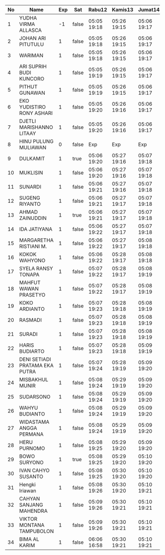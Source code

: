 | No | Name | Exp | Sat | Rabu12 | Kamis13 | Jumat14 | Sabtu15 | Senin17 |
|-----|-----|-----|-----|-----|-----|-----|-----|-----|
| 1 | YUDHA VIRMA ALLASCA | -1 | false | 05:05 19:18 | 05:26 19:15 | 05:06 19:17 | -- | 05:02 - |
| 2 | JOHAN ARI PITUTULU | 1 | false | 05:05 19:18 | 05:26 19:15 | 05:06 19:17 | -- | 05:02 - |
| 3 | WARIMAN | 1 | false | 05:05 19:18 | 05:26 19:15 | 05:06 19:17 | -- | 05:02 - |
| 4 | ARI SUPRIH BUDI KUNCORO | 1 | false | 05:05 19:19 | 05:26 19:15 | 05:06 19:17 | -- | 05:02 - |
| 5 | PITHUT GUNAWAN | 1 | false | 05:05 19:19 | 05:26 19:15 | 05:06 19:17 | -- | 05:02 - |
| 6 | EKO YUDISTIRO RONY ASHARI | 1 | false | 05:05 19:20 | 05:26 19:16 | 05:06 19:17 | -- | 05:02 - |
| 7 | DJETLI MARISHANNO LITAAY | 1 | false | 05:05 19:20 | 05:26 19:16 | 05:06 19:17 | -- | 05:02 - |
| 8 | HINU PULUNG MULIAWAN | 0 | false | Exp | Exp | Exp | Exp | Exp |
| 9 | DULKAMIT | 1 | true | 05:06 19:20 | 05:27 19:16 | 05:07 19:18 | 05:22 19:14 | 05:03 - |
| 10 | MUKLISIN | 1 | false | 05:06 19:20 | 05:27 19:16 | 05:07 19:18 | -- | 05:03 - |
| 11 | SUNARDI | 1 | false | 05:06 19:21 | 05:27 19:16 | 05:07 19:18 | -- | 05:03 - |
| 12 | SUGENG RIYANTO | 1 | false | 05:06 19:21 | 05:27 19:17 | 05:07 19:18 | -- | 05:03 - |
| 13 | AHMAD ZAINUDDIN | 1 | true | 05:06 19:21 | 05:27 19:17 | 05:07 19:18 | 05:22 19:14 | 05:03 - |
| 14 | IDA JATIYANA | 1 | false | 05:06 19:22 | 05:27 19:17 | 05:07 19:18 | -- | 05:03 - |
| 15 | MARGARETHA RISTIANI M. | 1 | false | 05:06 19:22 | 05:27 19:17 | 05:08 19:18 | -- | 05:03 - |
| 16 | KOKOK WAHYONO | 1 | false | 05:06 19:22 | 05:28 19:17 | 05:08 19:18 | -- | 05:03 - |
| 17 | SYELA RANSY TONAPA | 1 | false | 05:07 19:22 | 05:28 19:17 | 05:08 19:19 | -- | 05:04 - |
| 18 | MAHFUT WAWAN PRASETYO | 1 | false | 05:07 19:22 | 05:28 19:17 | 05:08 19:19 | -- | 05:04 - |
| 19 | KOKO ARDIANTO | 1 | false | 05:07 19:23 | 05:28 19:18 | 05:08 19:19 | -- | 05:04 - |
| 20 | RASMADI | 1 | false | 05:07 19:23 | 05:28 19:18 | 05:08 19:19 | -- | 05:04 - |
| 21 | SURADI | 1 | false | 05:07 19:23 | 05:28 19:18 | 05:08 19:19 | -- | 05:04 - |
| 22 | HARIS BUDIARTO | 1 | false | 05:07 19:23 | 05:28 19:18 | 05:09 19:19 | -- | 05:04 - |
| 23 | DENI SETIADI PRATAMA EKA PUTRA | 1 | false | 05:07 19:24 | 05:28 19:19 | 05:09 19:20 | -- | 05:04 - |
| 24 | MISBAKHUL MUNIR | 1 | false | 05:08 19:24 | 05:29 19:19 | 05:09 19:20 | -- | 05:05 - |
| 25 | SUDARSONO | 1 | false | 05:08 19:24 | 05:29 19:19 | 05:09 19:20 | -- | 05:05 - |
| 26 | WAHYU BUDIANTO | 1 | false | 05:08 19:24 | 05:29 19:19 | 05:09 19:20 | -- | 05:05 - |
| 27 | WIDASTAMA ANGGA PERMANA | 1 | false | 05:08 19:24 | 05:29 19:19 | 05:09 19:20 | -- | 05:05 - |
| 28 | HERU PURNOMO | 1 | false | 05:08 19:25 | 05:29 19:20 | 05:09 19:20 | -- | 05:05 - |
| 29 | BOWO SURYONO | 1 | true | 05:08 19:25 | 05:29 19:20 | 05:10 19:20 | 05:22 19:14 | 05:05 - |
| 30 | IVAN CAHYO SUSANTO | 1 | false | 05:08 19:25 | 05:30 19:20 | 05:10 19:20 | -- | 05:05 - |
| 31 | Hengki Iriawan | 1 | false | 05:08 19:26 | 05:30 19:20 | 05:10 19:21 | -- | 05:05 - |
| 32 | CAHYAN SANJANG MAHENDRA | 1 | false | 05:09 19:26 | 05:30 19:21 | 05:10 19:21 | -- | 05:06 - |
| 33 | VIKTOR MONTANA TAMPUBOLON | 1 | false | 05:09 19:26 | 05:30 19:21 | 05:10 19:21 | -- | 05:06 - |
| 34 | BIMA AL KARIM | 1 | false | 06:06 16:58 | 05:30 19:21 | 05:10 19:21 | -- | 05:06 - |
